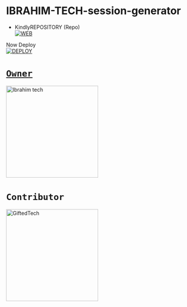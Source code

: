# IBRAHIM-TECH-session-generator
- KindlyREPOSITORY (Repo) 
    <br>
<a href="https://github.com/ibrahimaitech/IBRAHIM-AI-10.10-pair"><img title="WEB" src="https://img.shields.io/badge/FORK IBRAHIM-TECH?color=black&style=for-the-badge&logo=stackshare"></a>

Now Deploy
    <br>
<a href='https://dashboard.heroku.com/new?template=https://github.com/ibrahimaitech/IBRAHIM-AI-10.10-pair' target="_blank"><img alt='DEPLOY' src='https://img.shields.io/badge/-DEPLOY-black?style=for-the-badge&logo=heroku&logoColor=white'/>
# `Owner`

 <a href="https://github.com/Ibrahimaitech"><img src="https:///Ibrahimaitech.png" width="250" height="250" alt=" Ibrahim tech"/></a>

# `Contributor` 
<a href="https://github.com/Ibrahimaiyech"><img src="https://github.com/Ibrahimaitech.png" width="250" height="250" alt="GiftedTech"/></a>

   

